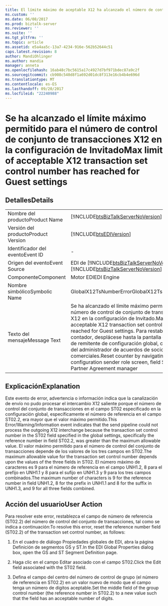 ```yaml
---
title: El límite máximo de aceptable X12 ha alcanzado el número de control de conjunto de transacciones para la configuración de invitado | Documentos de Microsoft
ms.custom: ''
ms.date: 06/08/2017
ms.prod: biztalk-server
ms.reviewer: ''
ms.suite: ''
ms.tgt_pltfrm: ''
ms.topic: article
ms.assetid: e5a4aa5c-13a7-4234-916e-562b52644c51
caps.latest.revision: 8
author: MandiOhlinger
ms.author: mandia
manager: anneta
ms.openlocfilehash: 16ab48c7bc5615a17c4927d7bf971bdec87a9c2f
ms.sourcegitcommit: cb908c540d8f1a692d01dc8f313e16cb4b4e696d
ms.translationtype: MT
ms.contentlocale: es-ES
ms.lasthandoff: 09/20/2017
ms.locfileid: "22240988"
---
```

# <a name="max-limit-of-acceptable-x12-transaction-set-control-number-has-reached-for-guest-settings"></a><span data-ttu-id="53a45-102">Se ha alcanzado el límite máximo permitido para el número de control de conjunto de transacciones X12 en la configuración de Invitado</span><span class="sxs-lookup"><span data-stu-id="53a45-102">Max limit of acceptable X12 transaction set control number has reached for Guest settings</span></span>
## <a name="details"></a><span data-ttu-id="53a45-103">Detalles</span><span class="sxs-lookup"><span data-stu-id="53a45-103">Details</span></span>  
  
|||  
|-|-|  
|<span data-ttu-id="53a45-104">Nombre del producto</span><span class="sxs-lookup"><span data-stu-id="53a45-104">Product Name</span></span>|[!INCLUDE[btsBizTalkServerNoVersion](../includes/btsbiztalkservernoversion-md.md)]|  
|<span data-ttu-id="53a45-105">Versión del producto</span><span class="sxs-lookup"><span data-stu-id="53a45-105">Product Version</span></span>|[!INCLUDE[btsEDIVersion](../includes/btsediversion-md.md)]|  
|<span data-ttu-id="53a45-106">Identificador del evento</span><span class="sxs-lookup"><span data-stu-id="53a45-106">Event ID</span></span>|-|  
|<span data-ttu-id="53a45-107">Origen del evento</span><span class="sxs-lookup"><span data-stu-id="53a45-107">Event Source</span></span>|<span data-ttu-id="53a45-108">EDI de [!INCLUDE[btsBizTalkServerNoVersion](../includes/btsbiztalkservernoversion-md.md)]</span><span class="sxs-lookup"><span data-stu-id="53a45-108">[!INCLUDE[btsBizTalkServerNoVersion](../includes/btsbiztalkservernoversion-md.md)] EDI</span></span>|  
|<span data-ttu-id="53a45-109">Componente</span><span class="sxs-lookup"><span data-stu-id="53a45-109">Component</span></span>|<span data-ttu-id="53a45-110">Motor EDI</span><span class="sxs-lookup"><span data-stu-id="53a45-110">EDI Engine</span></span>|  
|<span data-ttu-id="53a45-111">Nombre simbólico</span><span class="sxs-lookup"><span data-stu-id="53a45-111">Symbolic Name</span></span>|<span data-ttu-id="53a45-112">GlobalX12TsNumberError</span><span class="sxs-lookup"><span data-stu-id="53a45-112">GlobalX12TsNumberError</span></span>|  
|<span data-ttu-id="53a45-113">Texto del mensaje</span><span class="sxs-lookup"><span data-stu-id="53a45-113">Message Text</span></span>|<span data-ttu-id="53a45-114">Se ha alcanzado el límite máximo permitido para el número de control de conjunto de transacciones X12 en la configuración de Invitado.</span><span class="sxs-lookup"><span data-stu-id="53a45-114">Max limit of acceptable X12 transaction set control number has reached for Guest settings.</span></span> <span data-ttu-id="53a45-115">Para restablecer el contador, desplácese hasta la pantalla de función de remitente de configuración global, campo ST 2, del administrador de acuerdos de socios comerciales.</span><span class="sxs-lookup"><span data-stu-id="53a45-115">Reset counter by navigating to Global configuration sender role screen, field ST 2 in Partner Agreement manager</span></span>|  
  
## <a name="explanation"></a><span data-ttu-id="53a45-116">Explicación</span><span class="sxs-lookup"><span data-stu-id="53a45-116">Explanation</span></span>  
 <span data-ttu-id="53a45-117">Este evento de error, advertencia o información indica que la canalización de envío no pudo procesar el intercambio X12 saliente porque el número de control del conjunto de transacciones en el campo ST02 especificado en la configuración global, específicamente el número de referencia en el campo ST02.2, era mayor que el valor máximo permitido.</span><span class="sxs-lookup"><span data-stu-id="53a45-117">This Error/Warning/Information event indicates that the send pipeline could not process the outgoing X12 interchange because the transaction set control number in the ST02 field specified in the global settings, specifically the reference number in field ST02.2, was greater than the maximum allowable value.</span></span> <span data-ttu-id="53a45-118">El valor máximo permitido para el número de control del conjunto de transacciones depende de los valores de los tres campos en ST02.</span><span class="sxs-lookup"><span data-stu-id="53a45-118">The maximum allowable value for the transaction set control number depends upon the values of the three fields in ST02.</span></span> <span data-ttu-id="53a45-119">El número máximo de caracteres es 9 para el número de referencia en el campo UNH1.2, 8 para el prefijo en UNH1.1 y 8 para el sufijo en UNH1.3 y 9 para los tres campos combinados.</span><span class="sxs-lookup"><span data-stu-id="53a45-119">The maximum number of characters is 9 for the reference number in field UNH1.2, 8 for the prefix in UNH1.1 and 8 for the suffix in UNH1.3, and 9 for all three fields combined.</span></span>  
  
## <a name="user-action"></a><span data-ttu-id="53a45-120">Acción del usuario</span><span class="sxs-lookup"><span data-stu-id="53a45-120">User Action</span></span>  
 <span data-ttu-id="53a45-121">Para resolver este error, restablezca el campo de número de referencia (ST02.2) del número de control del conjunto de transacciones, tal como se indica a continuación:</span><span class="sxs-lookup"><span data-stu-id="53a45-121">To resolve this error, reset the reference number field (ST02.2) of the transaction set control number, as follows:</span></span>  
  
1.  <span data-ttu-id="53a45-122">En el cuadro de diálogo Propiedades globales de EDI, abra la página Definición de segmentos GS y ST.</span><span class="sxs-lookup"><span data-stu-id="53a45-122">In the EDI Global Properties dialog box, open the GS and ST Segment Definition page.</span></span>  
  
2.  <span data-ttu-id="53a45-123">Haga clic en el campo Editar asociado con el campo ST02.</span><span class="sxs-lookup"><span data-stu-id="53a45-123">Click the Edit field associated with the ST02 field.</span></span>  
  
3.  <span data-ttu-id="53a45-124">Defina el campo del centro del número de control de grupo (el número de referencia en ST02.2) en un valor nuevo de modo que el campo tenga un número de dígitos aceptable.</span><span class="sxs-lookup"><span data-stu-id="53a45-124">Set the middle field of the group control number (the reference number in ST02.2) to a new value such that the field has an acceptable number of digits.</span></span>
